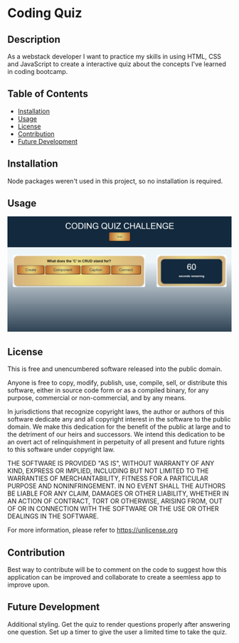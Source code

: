 # Coding Quiz

## Description

As a webstack developer I want to practice my skills in using HTML, CSS and JavaScript to create a interactive quiz about the concepts I've learned in coding bootcamp.


## Table of Contents

- [Installation](#installation)
- [Usage](#usage)
- [License](#license)
- [Contribution](#contribution)
- [Future Development](#future-development)

## Installation

Node packages weren't used in this project, so no installation is required. 

## Usage

![screenshot](/assets/Challenge_04-Coding.Quiz.jpg)

## License

This is free and unencumbered software released into the public domain.

Anyone is free to copy, modify, publish, use, compile, sell, or
distribute this software, either in source code form or as a compiled
binary, for any purpose, commercial or non-commercial, and by any
means.

In jurisdictions that recognize copyright laws, the author or authors
of this software dedicate any and all copyright interest in the
software to the public domain. We make this dedication for the benefit
of the public at large and to the detriment of our heirs and
successors. We intend this dedication to be an overt act of
relinquishment in perpetuity of all present and future rights to this
software under copyright law.

THE SOFTWARE IS PROVIDED "AS IS", WITHOUT WARRANTY OF ANY KIND,
EXPRESS OR IMPLIED, INCLUDING BUT NOT LIMITED TO THE WARRANTIES OF
MERCHANTABILITY, FITNESS FOR A PARTICULAR PURPOSE AND NONINFRINGEMENT.
IN NO EVENT SHALL THE AUTHORS BE LIABLE FOR ANY CLAIM, DAMAGES OR
OTHER LIABILITY, WHETHER IN AN ACTION OF CONTRACT, TORT OR OTHERWISE,
ARISING FROM, OUT OF OR IN CONNECTION WITH THE SOFTWARE OR THE USE OR
OTHER DEALINGS IN THE SOFTWARE.

For more information, please refer to <https://unlicense.org>


## Contribution

Best way to contribute will be to comment on the code to suggest how this application can be improved and collaborate to create a seemless app to improve upon.

## Future Development

Additional styling.
Get the quiz to render questions properly after answering one question.
Set up a timer to give the user a limited time to take the quiz.